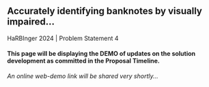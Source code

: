 ## Accurately identifying banknotes by visually impaired...
HaRBInger 2024 | Problem Statement 4 

#### This page will be displaying the DEMO of updates on the solution development as committed in the Proposal Timeline.

<em>An online web-demo link will be shared very shortly...</em>

